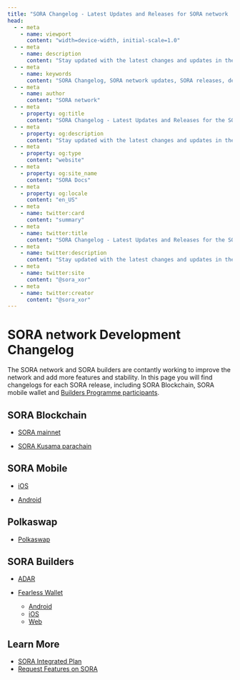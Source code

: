 ```yaml
---
title: "SORA Changelog - Latest Updates and Releases for SORA network | SORA Docs"
head:
  - - meta
    - name: viewport
      content: "width=device-width, initial-scale=1.0"
  - - meta
    - name: description
      content: "Stay updated with the latest changes and updates in the SORA network. Explore the SORA Changelog for a comprehensive list of releases, improvements, and new features implemented in SORA's decentralized economic system."
  - - meta
    - name: keywords
      content: "SORA Changelog, SORA network updates, SORA releases, decentralized economic system, new features, improvements"
  - - meta
    - name: author
      content: "SORA network"
  - - meta
    - property: og:title
      content: "SORA Changelog - Latest Updates and Releases for the SORA network | SORA Docs"
  - - meta
    - property: og:description
      content: "Stay updated with the latest changes and updates in the SORA network. Explore the SORA Changelog for a comprehensive list of releases, improvements, and new features implemented in SORA's decentralized economic system."
  - - meta
    - property: og:type
      content: "website"
  - - meta
    - property: og:site_name
      content: "SORA Docs"
  - - meta
    - property: og:locale
      content: "en_US"
  - - meta
    - name: twitter:card
      content: "summary"
  - - meta
    - name: twitter:title
      content: "SORA Changelog - Latest Updates and Releases for the SORA network | SORA Docs"
  - - meta
    - name: twitter:description
      content: "Stay updated with the latest changes and updates in the SORA network. Explore the SORA Changelog for a comprehensive list of releases, improvements, and new features implemented in SORA's decentralized economic system."
  - - meta
    - name: twitter:site
      content: "@sora_xor"
  - - meta
    - name: twitter:creator
      content: "@sora_xor"
---
```


# SORA network Development Changelog

The SORA network and SORA builders are contantly working to improve
the network and add more features and stability. In this page you will
find changelogs for each SORA release, including SORA Blockchain, SORA
mobile wallet and [Builders Programme
participants](sora-builders.md).

## SORA Blockchain

- [SORA mainnet](https://github.com/sora-xor/sora2-network/releases)

- [SORA Kusama parachain](https://github.com/sora-xor/sora2-parachain/releases)

## SORA Mobile

- [iOS](https://github.com/sora-xor/sora-ios/releases)

- [Android](https://github.com/sora-xor/sora-android/releases)

## Polkaswap

- [Polkaswap](https://github.com/sora-xor/polkaswap-exchange-web/releases)

## SORA Builders

- [ADAR](https://github.com/soramitsu/adar/releases)

- [Fearless Wallet](https://fearlesswallet.io/)
  - [Android](https://github.com/soramitsu/fearless-Android/releases)
  - [iOS](https://github.com/soramitsu/fearless-iOS/releases)
  - [Web](https://github.com/soramitsu/fearless-wallet-web/releases)

## Learn More

- [SORA Integrated Plan](/integrated-plan.md)
- [Request Features on SORA](/rfp.md)
